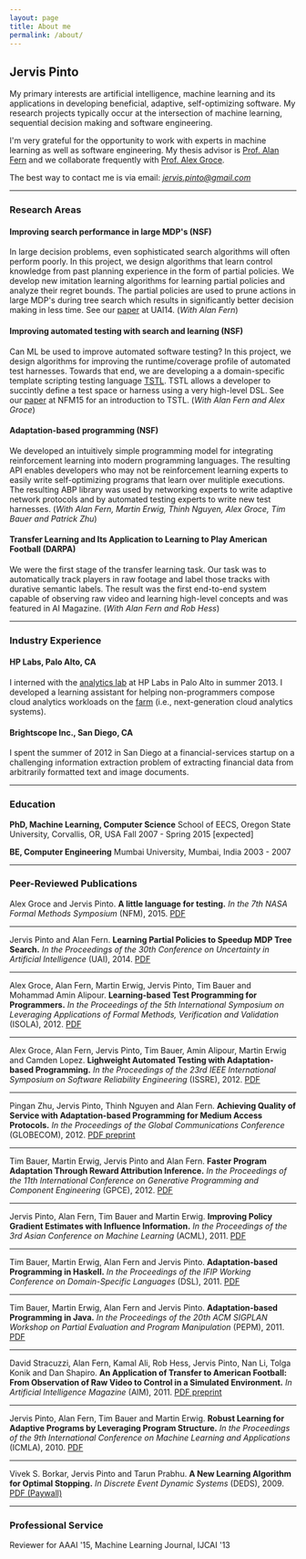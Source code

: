 ```yaml
---
layout: page
title: About me
permalink: /about/
---
```


## Jervis Pinto

My primary interests are artificial intelligence, machine learning and its applications in developing beneficial, adaptive, self-optimizing software. My research projects typically occur at the intersection of machine learning, sequential decision making and software engineering.

I'm very grateful for the opportunity to work with experts in machine learning as well as software engineering. My thesis advisor is [Prof. Alan Fern](http://web.engr.oregonstate.edu/~afern/) and we collaborate frequently with [Prof. Alex Groce](http://web.engr.oregonstate.edu/~alex/).

The best way to contact me is via email: *jervis.pinto@gmail.com*

---

### Research Areas

#### Improving search performance in large MDP's (NSF)

In large decision problems, even sophisticated search algorithms will often perform poorly. In this project, we design algorithms that learn control knowledge from past planning experience in the form of partial policies. We develop new imitation learning algorithms for learning partial policies and analyze their regret bounds. The partial policies are used to prune actions in large MDP's during tree search which results in significantly better decision making in less time. See our [paper]({{site.url}}/assets/pinto2014learning.pdf) at UAI14. (*With Alan Fern*)

#### Improving automated testing with search and learning (NSF)

Can ML be used to improve automated software testing? In this project, we design algorithms for improving the runtime/coverage profile of automated test harnesses. Towards that end, we are developing a a domain-specific template scripting testing language [TSTL](https://code.google.com/p/harness-maker/source/checkout). TSTL allows a developer to succintly define a test space or harness using a very high-level DSL. See our [paper]({{site.url}}/assets/groce2015little.pdf) at NFM15 for an introduction to TSTL. (*With Alan Fern and Alex Groce*)

#### Adaptation-based programming (NSF)

We developed an intuitively simple programming model for integrating reinforcement learning into modern programming languages. The resulting API enables developers who may not be reinforcement learning experts to easily write self-optimizing programs that learn over mulitiple executions. The resulting ABP library was used by networking experts to write adaptive network protocols and by automated testing experts to write new test harnesses. (*With Alan Fern, Martin Erwig, Thinh Nguyen, Alex Groce, Tim Bauer and Patrick Zhu*)

#### Transfer Learning and Its Application to Learning to Play American Football (DARPA)

We were the first stage of the transfer learning task. Our task was to automatically track players in raw footage and label those tracks with durative semantic labels. The result was the first end-to-end system capable of observing raw video and learning high-level concepts and was featured in AI Magazine. (*With Alan Fern and Rob Hess*)

---

### Industry Experience

#### HP Labs, Palo Alto, CA

I interned with the [analytics lab](http://www.hpl.hp.com/research/analytics/) at HP Labs in Palo Alto in summer 2013. I developed a learning assistant for helping non-programmers compose cloud analytics workloads on the [farm](http://dl.acm.org/citation.cfm?id=2465250&dl=ACM&coll=DL&CFID=549337679&CFTOKEN=83161052) (i.e., next-generation cloud analytics systems).

#### Brightscope Inc., San Diego, CA

I spent the summer of 2012 in San Diego at a financial-services startup on a challenging information extraction problem of extracting financial data from arbitrarily formatted text and image documents.

---

### Education

**PhD, Machine Learning, Computer Science**
School of EECS, Oregon State University, Corvallis, OR, USA
Fall 2007 - Spring 2015 [expected]

**BE, Computer Engineering**
Mumbai University, Mumbai, India
2003 - 2007

---

### Peer-Reviewed Publications

Alex Groce and Jervis Pinto. **A little language for testing.** *In the 7th NASA Formal Methods Symposium* (NFM), 2015. [PDF]({{site.url}}/assets/groce2015little.pdf)

---

Jervis Pinto and Alan Fern. **Learning Partial Policies to Speedup MDP Tree Search.** *In the Proceedings of the 30th Conference on Uncertainty in Artificial Intelligence* (UAI), 2014. [PDF]({{site.url}}/assets/pinto2014learning.pdf)

---

Alex Groce, Alan Fern, Martin Erwig, Jervis Pinto, Tim Bauer and Mohammad Amin Alipour. **Learning-based Test Programming for Programmers.** *In the Proceedings of the 5th International Symposium on Leveraging Applications of Formal Methods, Verification and Validation* (ISOLA), 2012. [PDF]({{site.url}}/assets/groce2012learning.pdf)

---

Alex Groce, Alan Fern, Jervis Pinto, Tim Bauer, Amin Alipour, Martin Erwig and Camden Lopez. **Lighweight Automated Testing with Adaptation-based Programming.** *In the Proceedings of the 23rd IEEE International Symposium on Software Reliability Engineering* (ISSRE), 2012. [PDF]({{site.url}}/assets/groce2012lightweight.pdf)

---

Pingan Zhu, Jervis Pinto, Thinh Nguyen and Alan Fern. **Achieving Quality of Service with Adaptation-based Programming for Medium Access Protocols.** *In the Proceedings of the Global Communications Conference* (GLOBECOM), 2012. [PDF preprint]({{site.url}}/assets/zhu2012achieving.pdf)

---

Tim Bauer, Martin Erwig, Jervis Pinto and Alan Fern. **Faster Program Adaptation Through Reward Attribution Inference.** *In the Proceedings of the 11th International Conference on Generative Programming and Component Engineering* (GPCE), 2012. [PDF]({{site.url}}/assets/bauer2012faster.pdf)

---

Jervis Pinto, Alan Fern, Tim Bauer and Martin Erwig. **Improving Policy Gradient Estimates with Influence Information.** *In the Proceedings of the 3rd Asian Conference on Machine Learning* (ACML), 2011. [PDF]({{site.url}}/assets/pinto2011improving.pdf)

---

Tim Bauer, Martin Erwig, Alan Fern and Jervis Pinto. **Adaptation-based Programming in Haskell.** *In the Proceedings of the IFIP Working Conference on Domain-Specific Languages* (DSL), 2011. [PDF]({{site.url}}/assets/bauer2011adaptation-b.pdf)

---

Tim Bauer, Martin Erwig, Alan Fern and Jervis Pinto. **Adaptation-based Programming in Java.** *In the Proceedings of the 20th ACM SIGPLAN Workshop on Partial Evaluation and Program Manipulation* (PEPM), 2011. [PDF]({{site.url}}/assets/bauer2011adaptation.pdf)

---

David Stracuzzi, Alan Fern, Kamal Ali, Rob Hess, Jervis Pinto, Nan Li, Tolga Konik and Dan Shapiro. **An Application of Transfer to American Football: From Observation of Raw Video to Control in a Simulated Environment.** *In Artificial Intelligence Magazine* (AIM), 2011. [PDF preprint]({{site.url}}/assets/stracuzzi2011application.pdf)

---

Jervis Pinto, Alan Fern, Tim Bauer and Martin Erwig. **Robust Learning for Adaptive Programs by Leveraging Program Structure.** *In the Proceedings of the 9th International Conference on Machine Learning and Applications* (ICMLA), 2010. [PDF]({{site.url}}/assets/pinto2010robust.pdf)

---

Vivek S. Borkar, Jervis Pinto and Tarun Prabhu. **A New Learning Algorithm for Optimal Stopping.** *In Discrete Event Dynamic Systems* (DEDS), 2009. [PDF (Paywall)](http://link.springer.com/article/10.1007%2Fs10626-008-0055-2)

--- 

### Professional Service

Reviewer for AAAI '15, Machine Learning Journal, IJCAI '13




